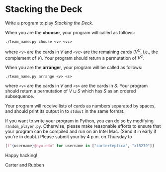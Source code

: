 # Stacking the Deck

Write a program to play *Stacking the Deck*.


When you are the **chooser**, your program will called as follows:
```
./team_name.py choose <v> <vc>
```
where `<v>` are the cards in $V$ and `<vc>` are the remaining cards ($V^C$, 
i.e., the complement of $V$). Your program should return a permutation
of $V^C$.


When you are the **arranger**, your program will be called as follows:
```
./team_name.py arrange <v> <s>
```
where `<v>` are the cards in $V$ and `<s>` are the cards in $S$. Your program
should return a permutation of $V \sqcup S$ which has $S$ as an ordered
subsequence.


Your program will receive lists of cards as numbers separated by spaces, and
should print its output in to `stdout` in the same format.


If you want to write your program in Python, you can do so by modifying
`random_player.py`. Otherwise, please make reasonable efforts to ensure that
your program can be compiled and run on an Intel Mac. (Send it in early if 
you're in doubt.) Please submit your by 4 p.m. on Thursday to
```python
[f"{username}@nyu.edu" for username in ["carterteplica", "xl5279"]]
```


Happy hacking!

Carter and Rubben